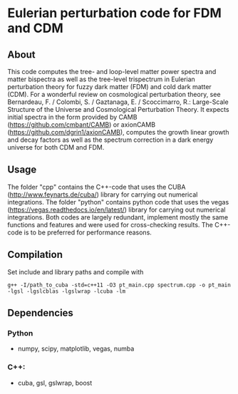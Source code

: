 # Eulerian perturbation code for FDM and CDM 

## About
This code computes the tree- and loop-level matter power spectra and matter bispectra as well as the tree-level trispectrum in Eulerian perturbation theory for fuzzy dark matter (FDM) and cold dark matter (CDM). For a wonderful review on cosmological perturbation theory, see Bernardeau, F. / Colombi, S. / Gaztanaga, E. / Scoccimarro, R.: Large-Scale Structure of the Universe and Cosmological Perturbation Theory.
It expects initial spectra in the form provided by CAMB (https://github.com/cmbant/CAMB) or axionCAMB (https://github.com/dgrin1/axionCAMB), computes the growth linear growth and decay factors as well as the spectrum correction in a dark energy universe for both CDM and FDM.

## Usage
The folder "cpp" contains the C++-code that uses the CUBA (http://www.feynarts.de/cuba/) library for carrying out numerical integrations. 
The folder "python" contains python code that uses the vegas (https://vegas.readthedocs.io/en/latest/) library for carrying out numerical integrations.
Both codes are largely redundant, implement mostly the same functions and features and were used for cross-checking results. The C++-code is to be preferred for performance reasons. 

## Compilation
Set include and library paths and compile with

```
g++ -I/path_to_cuba -std=c++11 -O3 pt_main.cpp spectrum.cpp -o pt_main -lgsl -lgslcblas -lgslwrap -lcuba -lm
```

## Dependencies

### Python
- numpy, scipy, matplotlib, vegas, numba

### C++:
- cuba, gsl, gslwrap, boost
